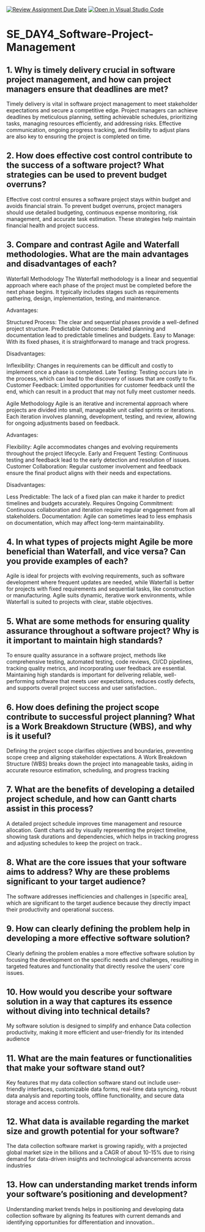 [![Review Assignment Due Date](https://classroom.github.com/assets/deadline-readme-button-22041afd0340ce965d47ae6ef1cefeee28c7c493a6346c4f15d667ab976d596c.svg)](https://classroom.github.com/a/9pw6JKcu)
[![Open in Visual Studio Code](https://classroom.github.com/assets/open-in-vscode-2e0aaae1b6195c2367325f4f02e2d04e9abb55f0b24a779b69b11b9e10269abc.svg)](https://classroom.github.com/online_ide?assignment_repo_id=15750539&assignment_repo_type=AssignmentRepo)
# SE_DAY4_Software-Project-Management
## 1. Why is timely delivery crucial in software project management, and how can project managers ensure that deadlines are met?

Timely delivery is vital in software project management to meet stakeholder expectations and secure a
competitive edge. Project managers can achieve deadlines by meticulous planning, setting achievable
schedules, prioritizing tasks, managing resources efficiently, and addressing risks. 
Effective communication, ongoing progress tracking, and flexibility to adjust plans are also key to
ensuring the project is completed on time.

## 2. How does effective cost control contribute to the success of a software project? What strategies can be used to prevent budget overruns?

Effective cost control ensures a software project stays within budget and avoids financial strain. 
To prevent budget overruns, project managers should use detailed budgeting, continuous expense monitoring,
risk management, and accurate task estimation. These strategies help maintain financial health and project
success.

## 3. Compare and contrast Agile and Waterfall methodologies. What are the main advantages and disadvantages of each?

Waterfall Methodology
The Waterfall methodology is a linear and sequential approach where each phase of the project
must be completed before the next phase begins. It typically includes stages such as requirements
gathering, design, implementation, testing, and maintenance.

Advantages:

Structured Process: The clear and sequential phases provide a well-defined project structure.
Predictable Outcomes: Detailed planning and documentation lead to predictable timelines and budgets.
Easy to Manage: With its fixed phases, it is straightforward to manage and track progress.

Disadvantages:

Inflexibility: Changes in requirements can be difficult and costly to implement once a phase is completed.
Late Testing: Testing occurs late in the process, which can lead to the discovery of issues that are costly
to fix.
Customer Feedback: Limited opportunities for customer feedback until the end, which can result in a product
that may not fully meet customer needs.

Agile Methodology
Agile is an iterative and incremental approach where projects are divided into small, manageable unit
called sprints or iterations. Each iteration involves planning, development, testing, and review, allowing
for ongoing adjustments based on feedback.

Advantages:

Flexibility: Agile accommodates changes and evolving requirements throughout the project lifecycle.
Early and Frequent Testing: Continuous testing and feedback lead to the early detection and resolution of
issues.
Customer Collaboration: Regular customer involvement and feedback ensure the final product aligns with 
their needs and expectations.

Disadvantages:

Less Predictable: The lack of a fixed plan can make it harder to predict timelines and budgets accurately.
Requires Ongoing Commitment: Continuous collaboration and iteration require regular engagement from all 
stakeholders.
Documentation: Agile can sometimes lead to less emphasis on documentation, which may affect long-term 
maintainability.

## 4. In what types of projects might Agile be more beneficial than Waterfall, and vice versa? Can you provide examples of each?

Agile is ideal for projects with evolving requirements, such as software development where frequent updates
are needed, while Waterfall is better for projects with fixed requirements and sequential tasks, like
construction or manufacturing. Agile suits dynamic, iterative work environments, while Waterfall is suited
to projects with clear, stable objectives.

## 5. What are some methods for ensuring quality assurance throughout a software project? Why is it important to maintain high standards?

To ensure quality assurance in a software project, methods like comprehensive testing, automated testing,
code reviews, CI/CD pipelines, tracking quality metrics, and incorporating user feedback are essential.
Maintaining high standards is important for delivering reliable, well-performing software that meets user
expectations, reduces costly defects, and supports overall project success and user satisfaction..

## 6. How does defining the project scope contribute to successful project planning? What is a Work Breakdown Structure (WBS), and why is it useful?

Defining the project scope clarifies objectives and boundaries, preventing scope creep and aligning
stakeholder expectations. A Work Breakdown Structure (WBS) breaks down the project into manageable tasks,
aiding in accurate resource estimation, scheduling, and progress tracking

## 7. What are the benefits of developing a detailed project schedule, and how can Gantt charts assist in this process?

A detailed project schedule improves time management and resource allocation. Gantt charts aid by visually
representing the project timeline, showing task durations and dependencies, which helps in tracking
progress and adjusting schedules to keep the project on track..

## 8. What are the core issues that your software aims to address? Why are these problems significant to your target audience?

The software addresses inefficiencies and challenges in [specific area], which are significant to the
target audience because they directly impact their productivity and operational success.

## 9. How can clearly defining the problem help in developing a more effective software solution?

Clearly defining the problem enables a more effective software solution by focusing the development on the
specific needs and challenges, resulting in targeted features and functionality that directly resolve the
users' core issues.

## 10. How would you describe your software solution in a way that captures its essence without diving into technical details?

My software solution is designed to simplify and enhance Data collection productivity, making it more
efficient and user-friendly for its intended audience

## 11. What are the main features or functionalities that make your software stand out?

Key features that my data collection software stand out include user-friendly interfaces, customizable
data forms, real-time data syncing, robust data analysis and reporting tools, offline functionality, 
and secure data storage and access controls.

## 12. What data is available regarding the market size and growth potential for your software?

The data collection software market is growing rapidly, with a projected global market size in the
billions and a CAGR of about 10-15% due to rising demand for data-driven insights and technological
advancements across industries

## 13. How can understanding market trends inform your software’s positioning and development?

Understanding market trends helps in positioning and developing data collection software by aligning its
features with current demands and identifying opportunities for differentiation and innovation..
